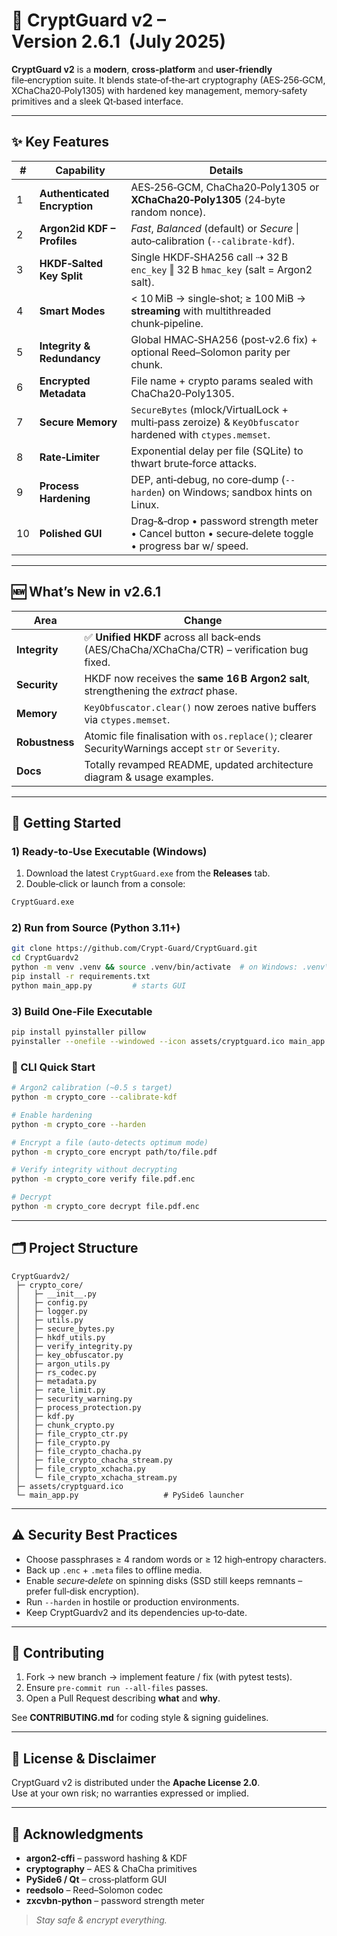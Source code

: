 # 🔐 CryptGuard v2 – Version 2.6.1  (July 2025)

&#x20;&#x20;

**CryptGuard v2** is a **modern**, **cross‑platform** and **user‑friendly** file‑encryption suite. It blends state‑of‑the‑art cryptography (AES‑256‑GCM, XChaCha20‑Poly1305) with hardened key management, memory‑safety primitives and a sleek Qt‑based interface.

---

## ✨ Key Features

| #  | Capability                   | Details                                                                                                 |
| -- | ---------------------------- | ------------------------------------------------------------------------------------------------------- |
| 1  | **Authenticated Encryption** | AES‑256‑GCM, ChaCha20‑Poly1305 or **XChaCha20‑Poly1305** (24‑byte random nonce).                        |
| 2  | **Argon2id KDF – Profiles**  | *Fast*, *Balanced* (default) or *Secure* \| auto‑calibration (`--calibrate-kdf`).                       |
| 3  | **HKDF‑Salted Key Split**    | Single HKDF‑SHA256 call ⇢ 32 B `enc_key` ‖ 32 B `hmac_key` (salt = Argon2 salt).                        |
| 4  | **Smart Modes**              | < 10 MiB → single‑shot; ≥ 100 MiB → **streaming** with multithreaded chunk‑pipeline.                    |
| 5  | **Integrity & Redundancy**   | Global HMAC‑SHA256 (post‑v2.6 fix) + optional Reed–Solomon parity per chunk.                            |
| 6  | **Encrypted Metadata**       | File name + crypto params sealed with ChaCha20‑Poly1305.                                                |
| 7  | **Secure Memory**            | `SecureBytes` (mlock/VirtualLock + multi‑pass zeroize) & `KeyObfuscator` hardened with `ctypes.memset`. |
| 8  | **Rate‑Limiter**             | Exponential delay per file (SQLite) to thwart brute‑force attacks.                                      |
| 9  | **Process Hardening**        | DEP, anti‑debug, no core‑dump (`--harden`) on Windows; sandbox hints on Linux.                          |
| 10 | **Polished GUI**             | Drag‑&‑drop • password strength meter • Cancel button • secure‑delete toggle • progress bar w/ speed.   |

---

## 🆕 What’s New in v2.6.1

| Area           | Change                                                                                             |
| -------------- | -------------------------------------------------------------------------------------------------- |
| **Integrity**  | ✅ **Unified HKDF** across all back‑ends (AES/ChaCha/XChaCha/CTR) – verification bug fixed.         |
| **Security**   | HKDF now receives the **same 16 B Argon2 salt**, strengthening the *extract* phase.                |
| **Memory**     | `KeyObfuscator.clear()` now zeroes native buffers via `ctypes.memset`.                             |
| **Robustness** | Atomic file finalisation with `os.replace()`; clearer SecurityWarnings accept `str` or `Severity`. |
| **Docs**       | Totally revamped README, updated architecture diagram & usage examples.                            |

---

## 🚀 Getting Started

### 1) Ready‑to‑Use Executable (Windows)

1. Download the latest `CryptGuard.exe` from the **Releases** tab.
2. Double‑click or launch from a console:

```bash
CryptGuard.exe
```

### 2) Run from Source (Python 3.11+)

```bash
git clone https://github.com/Crypt-Guard/CryptGuard.git
cd CryptGuardv2
python -m venv .venv && source .venv/bin/activate  # on Windows: .venv\Scripts\activate
pip install -r requirements.txt
python main_app.py         # starts GUI
```

### 3) Build One‑File Executable

```bash
pip install pyinstaller pillow
pyinstaller --onefile --windowed --icon assets/cryptguard.ico main_app.py
```

### 🔑 CLI Quick Start

```bash
# Argon2 calibration (~0.5 s target)
python -m crypto_core --calibrate-kdf

# Enable hardening
python -m crypto_core --harden

# Encrypt a file (auto‑detects optimum mode)
python -m crypto_core encrypt path/to/file.pdf

# Verify integrity without decrypting
python -m crypto_core verify file.pdf.enc

# Decrypt
python -m crypto_core decrypt file.pdf.enc
```

---

## 🗂️ Project Structure

```text
CryptGuardv2/
 ├─ crypto_core/
 │   ├─ __init__.py
 │   ├─ config.py
 │   ├─ logger.py
 │   ├─ utils.py
 │   ├─ secure_bytes.py
 │   ├─ hkdf_utils.py
 │   ├─ verify_integrity.py
 │   ├─ key_obfuscator.py
 │   ├─ argon_utils.py
 │   ├─ rs_codec.py
 │   ├─ metadata.py
 │   ├─ rate_limit.py
 │   ├─ security_warning.py
 │   ├─ process_protection.py
 │   ├─ kdf.py
 │   ├─ chunk_crypto.py
 │   ├─ file_crypto_ctr.py
 │   ├─ file_crypto.py
 │   ├─ file_crypto_chacha.py
 │   ├─ file_crypto_chacha_stream.py
 │   ├─ file_crypto_xchacha.py
 │   └─ file_crypto_xchacha_stream.py
 ├─ assets/cryptguard.ico
 └─ main_app.py                   # PySide6 launcher
```

---

## ⚠️ Security Best Practices

- Choose passphrases ≥ 4 random words or ≥ 12 high‑entropy characters.
- Back up `.enc` + `.meta` files to offline media.
- Enable *secure‑delete* on spinning disks (SSD still keeps remnants – prefer full‑disk encryption).
- Run `--harden` in hostile or production environments.
- Keep CryptGuardv2 and its dependencies up‑to‑date.

---

## 🤝 Contributing

1. Fork → new branch → implement feature / fix (with pytest tests).
2. Ensure `pre-commit run --all-files` passes.
3. Open a Pull Request describing **what** and **why**.

See **CONTRIBUTING.md** for coding style & signing guidelines.

---

## 📜 License & Disclaimer

CryptGuard v2 is distributed under the **Apache License 2.0**.\
Use at your own risk; no warranties expressed or implied.

---

## 🙏 Acknowledgments

- **argon2‑cffi** – password hashing & KDF
- **cryptography** – AES & ChaCha primitives
- **PySide6 / Qt** – cross‑platform GUI
- **reedsolo** – Reed–Solomon codec
- **zxcvbn‑python** – password strength meter

> *Stay safe & encrypt everything.*
